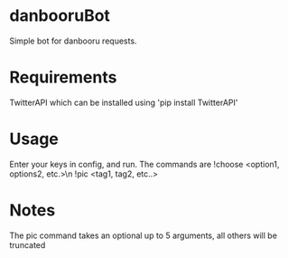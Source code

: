 # danbooruBot
Simple bot for danbooru requests.

# Requirements
TwitterAPI which can be installed using 'pip install TwitterAPI'

# Usage
Enter your keys in config, and run. The commands are
!choose \<option1, options2, etc.\>\n
!pic \<tag1, tag2, etc..\>

# Notes
The pic command takes an optional up to 5 arguments, all others will be truncated
